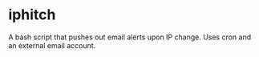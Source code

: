 iphitch
=======

A bash script that pushes out email alerts upon IP change. Uses cron and an external email account.
